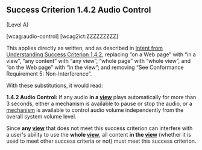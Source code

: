 ## Success Criterion 1.4.2 Audio Control

(Level A)

[wcag:audio-control]
[wcag2ict:ZZZZZZZZZ]

This applies directly as written, and as described in [Intent from Understanding Success Criterion 1.4.2](https://www.w3.org/WAI/WCAG22/Understanding/audio-control#intent), replacing “on a Web page” with “in a view”, “any content” with “any view”, “whole page” with “whole view”, and “on the Web page” with “in the view”; and removing “See Conformance Requirement 5: Non-Interference”.

With these substitutions, it would read:

**1.4.2 Audio Control:** If any audio **in a [view](https://www.w3.org/TR/wcag-3.0/#dfn-views)** plays automatically for more than 3 seconds, either a mechanism is available to pause or stop the audio, or a [mechanism](https://www.w3.org/TR/WCAG22/#dfn-mechanism) is available to control audio volume independently from the overall system volume level.

<div class="note">

Since **any [view](https://www.w3.org/TR/wcag-3.0/#dfn-views)** that does not meet this success criterion can interfere with a user's ability to use the **whole [view](https://www.w3.org/TR/wcag-3.0/#dfn-views)**, all content **in the [view](https://www.w3.org/TR/wcag-3.0/#dfn-views)** (whether it is used to meet other success criteria or not) must meet this success criterion.

</div>